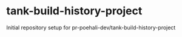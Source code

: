 # tank-build-history-project

Initial repository setup for pr-poehali-dev/tank-build-history-project